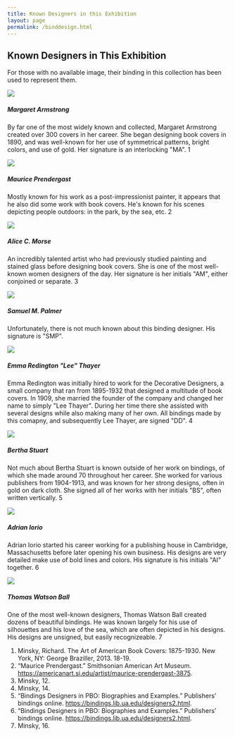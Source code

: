 ```yaml
---
title: Known Designers in this Exhibition
layout: page
permalink: /binddesign.html
---
```


## Known Designers in This Exhibition

For those with no available image, their binding in this collection has been used to represent them. 

 <div class="row row-cols-1 row-cols-md-2 row-cols-lg-3 g-3">
  <div class="col">
    <div class="card">
      <img src="https://www.nysoclib.org/sites/default/files/events/BookBeautiful_Armstrong.jpg" class="card-img-top">
      <div class="card-body">
        <h5 class="card-title">Margaret Armstrong</h5>
        <p class="card-text">
         By far one of the most widely known and collected, Margaret Armstrong created over 300 covers in her career. She began designing book covers in 1890, and was well-known for her use of symmetrical patterns, bright colors, and use of gold. Her signature is an interlocking "MA". 1
        </p>
      </div>
    </div>
  </div>
  <div class="col">
    <div class="card">
      <img src="https://upload.wikimedia.org/wikipedia/commons/c/c5/Maurice_Brazil_Prendergast.jpg" class="card-img-top">
      <div class="card-body">
        <h5 class="card-title">Maurice Prendergast</h5>
        <p class="card-text">
          Mostly known for his work as a post-impressionist painter, it appears that he also did some work with book covers. He's known for his scenes depicting people outdoors: in the park, by the sea, etc. 2
        </p>
      </div>
    </div>
  </div>
  <div class="col">
    <div class="card">
      <img src="https://upload.wikimedia.org/wikipedia/commons/a/a8/Alice_Cordelia_Morse_ca_1893.jpg" class="card-img-top">
      <div class="card-body">
        <h5 class="card-title">Alice C. Morse</h5>
        <p class="card-text">An incredibly talented artist who had previously studied painting and stained glass before designing book covers. She is one of the most well-known women designers of the day. Her signature is her initials "AM", either conjoined or separate. 3</p>
      </div>
    </div>
  </div>
  <div class="col">
    <div class="card">
      <img src="https://raw.githubusercontent.com/bfmalone/lillylibrarybindings/main/objects/road_arkady.jpg" class="card-img-top">
      <div class="card-body">
        <h5 class="card-title">Samuel M. Palmer</h5>
        <p class="card-text">
         Unfortunately, there is not much known about this binding designer. His signature is "SMP". 
        </p>
      </div>
    </div>
  </div>
  <div class="col">
    <div class="card">
      <img src="https://images.findagrave.com/photos250/photos/2018/317/40652940_ba1da103-95de-4fee-b7e3-dc28263c1785.jpeg" class="card-img-top">
      <div class="card-body">
        <h5 class="card-title">Emma Redington "Lee" Thayer</h5>
        <p class="card-text">
         Emma Redington was initially hired to work for the Decorative Designers, a small company that ran from 1895-1932 that designed a multitude of book covers. In 1909, she married the founder of the company and changed her name to simply "Lee Thayer". During her time there she assisted with several designs while also making many of her own. All bindings made by this comapny, and subsequently Lee Thayer, are signed "DD". 4
        </p>
      </div>
    </div>
  </div>
  <div class="col">
    <div class="card">
      <img src= "https://raw.githubusercontent.com/bfmalone/lillylibrarybindings/main/objects/vista_english.jpg" class="card-img-top">
      <div class="card-body">
        <h5 class="card-title">Bertha Stuart</h5>
        <p class="card-text">
         Not much about Bertha Stuart is known outside of her work on bindings, of which she made around 70 throughout her career. She worked for various publishers from 1904-1913, and was known for her strong designs, often in gold on dark cloth. She signed all of her works with her initials "BS", often written vertically. 5
        </p>
      </div>
    </div>
  </div>
  <div class="col">
    <div class="card">
      <img src="https://raw.githubusercontent.com/bfmalone/lillylibrarybindings/main/objects/trees_winter.jpg" class="card-img-top">
      <div class="card-body">
        <h5 class="card-title">Adrian Iorio</h5>
        <p class="card-text">
          Adrian Iorio started his career working for a publishing house in Cambridge, Massachusetts before later opening his own business. His designs are very detailed make use of bold lines and colors. His signature is his initials "AI" together. 6
        </p>
      </div>
    </div>
  </div>
 <div class="col">
    <div class="card">
      <img src="https://raw.githubusercontent.com/bfmalone/lillylibrarybindings/main/objects/feo_romance.jpg" class="card-img-top">
      <div class="card-body">
        <h5 class="card-title">Thomas Watson Ball</h5>
        <p class="card-text">
        One of the most well-known designers, Thomas Watson Ball created dozens of beautiful bindings. He was known largely for his use of silhouettes and his love of the sea, which are often depicted in his designs. His designs are unsigned, but easily recognizeable. 7 
        </p>
      </div>
    </div>
  </div>
</div>



1. Minsky, Richard. The Art of American Book Covers: 1875-1930. New York, NY: George Braziller, 2013. 18-19.
2. “Maurice Prendergast.” Smithsonian American Art Museum. https://americanart.si.edu/artist/maurice-prendergast-3875. 
3. Minsky, 12. 
4. Minsky, 14. 
5. “Bindings Designers in PBO: Biographies and Examples.” Publishers’ bindings online. https://bindings.lib.ua.edu/designers2.html. 
6. “Bindings Designers in PBO: Biographies and Examples.” Publishers’ bindings online. https://bindings.lib.ua.edu/designers2.html. 
7. Minsky, 16. 
